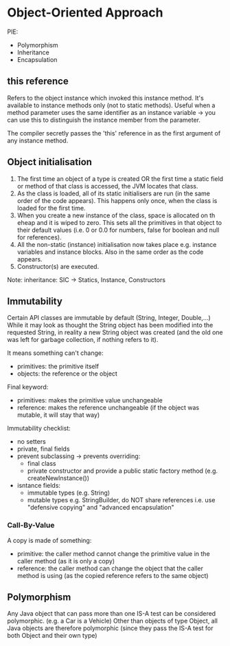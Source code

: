 # Object-Oriented Approach
PIE:
- Polymorphism
- Inheritance
- Encapsulation

## this reference
Refers to the object instance which invoked this instance method.
It's available to instance methods only (not to static methods).
Useful when a method parameter uses the same identifier as an instance variable -> you can use this to distinguish the instance member from the parameter. 

The compiler secretly passes the 'this' reference in as the first argument of any instance method.

## Object initialisation
1. The first time an object of a type is created OR the first time a static field or method of that class is accessed, the JVM locates that class.
2. As the class is loaded, all of its static initialisers are run (in the same order of the code appears). This happens only once, when the class is loaded for the first time.
3. When you create a new instance of the class, space is allocated on th eheap and it is wiped to zero. This sets all the primitives in that object to their default values (i.e. 0 or 0.0 for numbers, false for boolean and null for references).
4. All the non-static (instance) initialisation now takes place e.g. instance variables and instance blocks. Also in the same order as the code appears.
5. Constructor(s) are executed.

Note: inheritance: SIC -> Statics, Instance, Constructors 

## Immutability
Certain API classes are immutable by default (String, Integer, Double,...)
While it may look as thought the String object has been modified into the requested String, in reality a new String object was created (and the old one was left for garbage collection, if nothing refers to it). 

It means something can't change:
- primitives: the primitive itself
- objects: the reference or the object

Final keyword:
- primitives: makes the primitive value unchangeable
- reference: makes the reference unchangeable (if the object was mutable, it will stay that way)

Immutability checklist:
- no setters
- private, final fields
- prevent subclassing -> prevents overriding:
  - final class
  - private constructor and provide a public static factory method (e.g. createNewInstance())
- isntance fields:
  - immutable types (e.g. String)
  - mutable types e.g. StringBuilder, do NOT share references i.e. use "defensive copying" and "advanced encapsulation"

### Call-By-Value
A copy is made of something:
- primitive: the caller method cannot change the primitive value in the caller method (as it is only a copy)
- reference: the caller method can change the object that the caller method is using (as the copied reference refers to the same object)

## Polymorphism
Any Java object that can pass more than one IS-A test can be considered polymorphic. (e.g. a Car is a Vehicle)
Other than objects of type Object, all Java objects are therefore polymorphic (since they pass the IS-A test for both Object and their own type)

